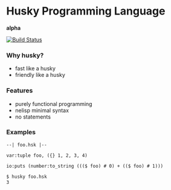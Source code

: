 Husky Programming Language
==========================

**alpha**

[![Build Status](https://travis-ci.org/mishavetl/huskylang.svg?branch=master)](https://travis-ci.org/mishavetl/huskylang)

### Why husky?

 * fast like a husky
 * friendly like a husky

### Features

 * purely functional programming
 * nelisp minimal syntax
 * no statements

### Examples

```
--| foo.hsk |--

var:tuple foo, ({} 1, 2, 3, 4)

io:puts (number:to_string ((($ foo) # 0) + (($ foo) # 1)))
```

```bash
$ husky foo.hsk
3
```
